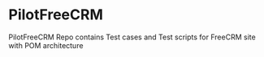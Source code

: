 # PilotFreeCRM
PilotFreeCRM Repo contains Test cases and Test scripts for FreeCRM site with POM architecture

